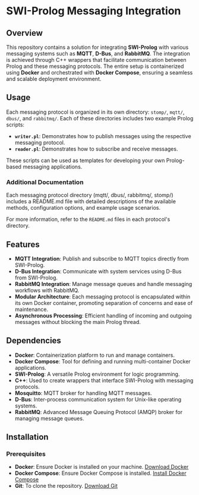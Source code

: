 # SWI-Prolog Messaging Integration

## Overview

This repository contains a solution for integrating **SWI-Prolog** with various messaging systems such as **MQTT**, **D-Bus**, and **RabbitMQ**. The integration is achieved through C++ wrappers that facilitate communication between Prolog and these messaging protocols. The entire setup is containerized using **Docker** and orchestrated with **Docker Compose**, ensuring a seamless and scalable deployment environment.

## Usage
Each messaging protocol is organized in its own directory: `stomp/`, `mqtt/`, `dbus/`, and `rabbitmq/`. Each of these directories includes two example Prolog scripts:

- **`writer.pl`**: Demonstrates how to publish messages using the respective messaging protocol.
- **`reader.pl`**: Demonstrates how to subscribe and receive messages.

These scripts can be used as templates for developing your own Prolog-based messaging applications.


### Additional Documentation
Each messaging protocol directory (mqtt/, dbus/, rabbitmq/, stomp/) includes a README.md file with detailed descriptions of the available methods, configuration options, and example usage scenarios.

For more information, refer to the `README.md` files in each protocol's directory.

## Features

- **MQTT Integration**: Publish and subscribe to MQTT topics directly from SWI-Prolog.
- **D-Bus Integration**: Communicate with system services using D-Bus from SWI-Prolog.
- **RabbitMQ Integration**: Manage message queues and handle messaging workflows with RabbitMQ.
- **Modular Architecture**: Each messaging protocol is encapsulated within its own Docker container, promoting separation of concerns and ease of maintenance.
- **Asynchronous Processing**: Efficient handling of incoming and outgoing messages without blocking the main Prolog thread.

## Dependencies

- **Docker**: Containerization platform to run and manage containers.
- **Docker Compose**: Tool for defining and running multi-container Docker applications.
- **SWI-Prolog**: A versatile Prolog environment for logic programming.
- **C++**: Used to create wrappers that interface SWI-Prolog with messaging protocols.
- **Mosquitto**: MQTT broker for handling MQTT messages.
- **D-Bus**: Inter-process communication system for Unix-like operating systems.
- **RabbitMQ**: Advanced Message Queuing Protocol (AMQP) broker for managing message queues.

## Installation

### Prerequisites

- **Docker**: Ensure Docker is installed on your machine. [Download Docker](https://www.docker.com/get-started)
- **Docker Compose**: Ensure Docker Compose is installed. [Install Docker Compose](https://docs.docker.com/compose/install/)
- **Git**: To clone the repository. [Download Git](https://git-scm.com/downloads)

